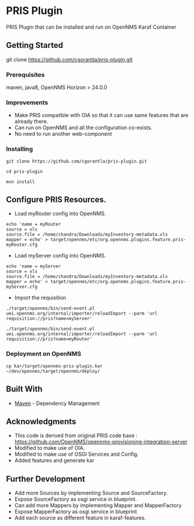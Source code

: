 # PRIS Plugin

PRIS Plugin that can be installed and run on OpenNMS Karaf Container

## Getting Started

git clone https://github.com/cgorantla/pris-plugin.git

### Prerequisites

maven, java8, OpenNMS Horizon > 24.0.0


### Improvements

* Make PRIS compatible with OIA so that it can use same features that are already there.
* Can run on OpenNMS and all the configuration co-exists.
* No need to run another web-component


### Installing


```
git clone https://github.com/cgorantla/pris-plugin.git
```

```
cd pris-plugin
```

```
mvn install
```

## Configure PRIS Resources.

* Load myRouter config into OpenNMS.
```
echo 'name = myRouter
source = xls
source.file = /home/chandra/Downloads/myInventory-metadata.xls
mapper = echo' > target/opennms/etc/org.opennms.plugins.feature.pris-myRouter.cfg
```

* Load myServer config into OpenNMS.
```
echo 'name = myServer
source = xls
source.file = /home/chandra/Downloads/myInventory-metadata.xls
mapper = echo' > target/opennms/etc/org.opennms.plugins.feature.pris-myServer.cfg
```

* Import the requisition
```
./target/opennms/bin/send-event.pl uei.opennms.org/internal/importer/reloadImport --parm 'url requisition://pris?name=myServer'
```

```
./target/opennms/bin/send-event.pl uei.opennms.org/internal/importer/reloadImport --parm 'url requisition://pris?name=myRouter'
```


### Deployment on OpenNMS


```
cp kar/target/opennms-pris-plugin.kar ~/dev/opennms/target/opennms/deploy/
```


## Built With

* [Maven](https://maven.apache.org/) - Dependency Management


## Acknowledgments

* This code is derived from original PRIS code base : https://github.com/OpenNMS/opennms-provisioning-integration-server
* Modified to make use of OIA.
* Modified to make use of OSGI Services and Config.
* Added features and generate kar


## Further Development

* Add more Sources by implementing Source and SourceFactory.
* Expose SourceFactory as osgi service in blueprint.
* Can add more Mappers by implementing Mapper and MapperFactory
* Expose MapperFactory as osgi service in blueprint
* Add each source as different feature in karaf-features.

